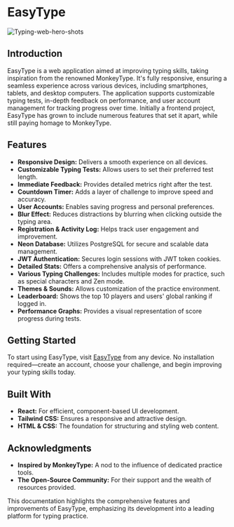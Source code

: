 # EasyType

![Typing-web-hero-shots](https://github.com/miguelrodriguezp99/EasyType/assets/72866796/10b25aa6-a602-4cc6-9a48-ab872b9869ff)

## Introduction

EasyType is a web application aimed at improving typing skills, taking inspiration from the renowned MonkeyType. It's fully responsive, ensuring a seamless experience across various devices, including smartphones, tablets, and desktop computers. The application supports customizable typing tests, in-depth feedback on performance, and user account management for tracking progress over time. Initially a frontend project, EasyType has grown to include numerous features that set it apart, while still paying homage to MonkeyType.

## Features

- **Responsive Design:** Delivers a smooth experience on all devices.
- **Customizable Typing Tests:** Allows users to set their preferred test length.
- **Immediate Feedback:** Provides detailed metrics right after the test.
- **Countdown Timer:** Adds a layer of challenge to improve speed and accuracy.
- **User Accounts:** Enables saving progress and personal preferences.
- **Blur Effect:** Reduces distractions by blurring when clicking outside the typing area.
- **Registration & Activity Log:** Helps track user engagement and improvement.
- **Neon Database:** Utilizes PostgreSQL for secure and scalable data management.
- **JWT Authentication:** Secures login sessions with JWT token cookies.
- **Detailed Stats:** Offers a comprehensive analysis of performance.
- **Various Typing Challenges:** Includes multiple modes for practice, such as special characters and Zen mode.
- **Themes & Sounds:** Allows customization of the practice environment.
- **Leaderboard:** Shows the top 10 players and users' global ranking if logged in.
- **Performance Graphs:** Provides a visual representation of score progress during tests.

## Getting Started

To start using EasyType, visit [EasyType](https://typing-web.vercel.app) from any device. No installation required—create an account, choose your challenge, and begin improving your typing skills today.

## Built With

- **React:** For efficient, component-based UI development.
- **Tailwind CSS:** Ensures a responsive and attractive design.
- **HTML & CSS:** The foundation for structuring and styling web content.

## Acknowledgments

- **Inspired by MonkeyType:** A nod to the influence of dedicated practice tools.
- **The Open-Source Community:** For their support and the wealth of resources provided.

This documentation highlights the comprehensive features and improvements of EasyType, emphasizing its development into a leading platform for typing practice.
